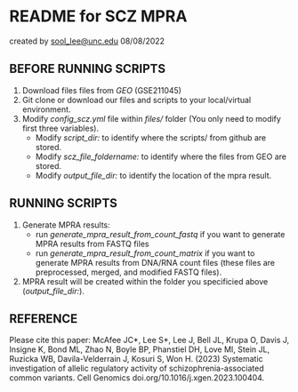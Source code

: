# README for SCZ MPRA
created by sool_lee@unc.edu
08/08/2022

## BEFORE RUNNING SCRIPTS

1. Download files files from _GEO_ (GSE211045)
2. Git clone or download our files and scripts to your local/virtual environment.
3. Modify _config_scz.yml_ file within _files/_ folder (You only need to modify first three variables). 
    - Modify _script_dir:_ to identify where the scripts/ from github are stored.
    - Modify _scz_file_foldername:_ to identify where the files from GEO are stored. 
    - Modify _output_file_dir:_ to identify the location of the mpra result.

## RUNNING SCRIPTS

1. Generate MPRA results:
    - run _generate_mpra_result_from_count_fastq_ if you want to generate MPRA results from FASTQ files
    - run _generate_mpra_result_from_count_matrix_ if you want to generate MPRA results from DNA/RNA count files (these files are preprocessed, merged, and modified FASTQ files).
2. MPRA result will be created within the folder you specificied above (_output_file_dir:_).

## REFERENCE

Please cite this paper: McAfee JC*, Lee S*, Lee J, Bell JL, Krupa O, Davis J, Insigne K, Bond ML, Zhao N, Boyle BP, Phanstiel DH, Love MI, Stein JL, Ruzicka WB, Davila-Velderrain J, Kosuri S, Won H. (2023) Systematic investigation of allelic regulatory activity of schizophrenia-associated common variants. Cell Genomics doi.org/10.1016/j.xgen.2023.100404.
